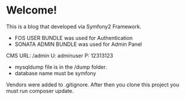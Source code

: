 Welcome!
========================

This is a blog that developed via Symfony2 Framework.

- FOS USER BUNDLE was used for Authentication
- SONATA ADMIN BUNDLE was used for Admin Panel

CMS URL: /admin
U: adminuser
P: 12313123

- mysqldump file is in the /dump folder.
- database name must be symfony

Vendors were added to .gitignore. After then you clone this project you must run composer update.
